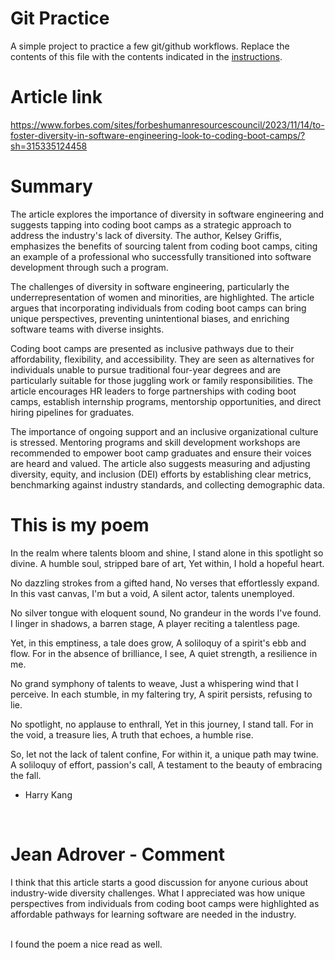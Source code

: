 # Git Practice
A simple project to practice a few git/github workflows.  Replace the contents of this file with the contents indicated in the [instructions](./instructions.md).

# Article link 
https://www.forbes.com/sites/forbeshumanresourcescouncil/2023/11/14/to-foster-diversity-in-software-engineering-look-to-coding-boot-camps/?sh=315335124458

# Summary

The article explores the importance of diversity in software engineering and suggests tapping into coding boot camps as a strategic approach to address the industry's lack of diversity. The author, Kelsey Griffis, emphasizes the benefits of sourcing talent from coding boot camps, citing an example of a professional who successfully transitioned into software development through such a program.

The challenges of diversity in software engineering, particularly the underrepresentation of women and minorities, are highlighted. The article argues that incorporating individuals from coding boot camps can bring unique perspectives, preventing unintentional biases, and enriching software teams with diverse insights.

Coding boot camps are presented as inclusive pathways due to their affordability, flexibility, and accessibility. They are seen as alternatives for individuals unable to pursue traditional four-year degrees and are particularly suitable for those juggling work or family responsibilities. The article encourages HR leaders to forge partnerships with coding boot camps, establish internship programs, mentorship opportunities, and direct hiring pipelines for graduates.

The importance of ongoing support and an inclusive organizational culture is stressed. Mentoring programs and skill development workshops are recommended to empower boot camp graduates and ensure their voices are heard and valued. The article also suggests measuring and adjusting diversity, equity, and inclusion (DEI) efforts by establishing clear metrics, benchmarking against industry standards, and collecting demographic data.





# This is my poem
In the realm where talents bloom and shine,
I stand alone in this spotlight so divine.
A humble soul, stripped bare of art,
Yet within, I hold a hopeful heart.

No dazzling strokes from a gifted hand,
No verses that effortlessly expand.
In this vast canvas, I'm but a void,
A silent actor, talents unemployed.

No silver tongue with eloquent sound,
No grandeur in the words I've found.
I linger in shadows, a barren stage,
A player reciting a talentless page.

Yet, in this emptiness, a tale does grow,
A soliloquy of a spirit's ebb and flow.
For in the absence of brilliance, I see,
A quiet strength, a resilience in me.

No grand symphony of talents to weave,
Just a whispering wind that I perceive.
In each stumble, in my faltering try,
A spirit persists, refusing to lie.

No spotlight, no applause to enthrall,
Yet in this journey, I stand tall.
For in the void, a treasure lies,
A truth that echoes, a humble rise.

So, let not the lack of talent confine,
For within it, a unique path may twine.
A soliloquy of effort, passion's call,
A testament to the beauty of embracing the fall.

- Harry Kang 


<br>

# Jean Adrover - Comment ###
I think that this article starts a good discussion for anyone curious about industry-wide diversity challenges. What I appreciated was how unique perspectives from individuals from coding boot camps were highlighted as affordable pathways for learning software are needed in the industry.

<br> I found the poem a nice read as well.